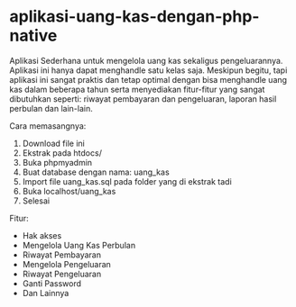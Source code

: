 # aplikasi-uang-kas-dengan-php-native
Aplikasi Sederhana untuk mengelola uang kas sekaligus pengeluarannya. 
Aplikasi ini hanya dapat menghandle satu kelas saja.
Meskipun begitu, tapi aplikasi ini sangat praktis dan tetap optimal dengan bisa menghandle uang kas dalam beberapa tahun serta menyediakan fitur-fitur yang sangat dibutuhkan seperti: riwayat pembayaran dan pengeluaran, laporan hasil perbulan dan lain-lain. 

Cara memasangnya:
1. Download file ini
2. Ekstrak pada htdocs/
3. Buka phpmyadmin
4. Buat database dengan nama: uang_kas
5. Import file uang_kas.sql pada folder yang di ekstrak tadi
6. Buka localhost/uang_kas
7. Selesai


Fitur:
- Hak akses
- Mengelola Uang Kas Perbulan
- Riwayat Pembayaran
- Mengelola Pengeluaran
- Riwayat Pengeluaran
- Ganti Password
- Dan Lainnya
